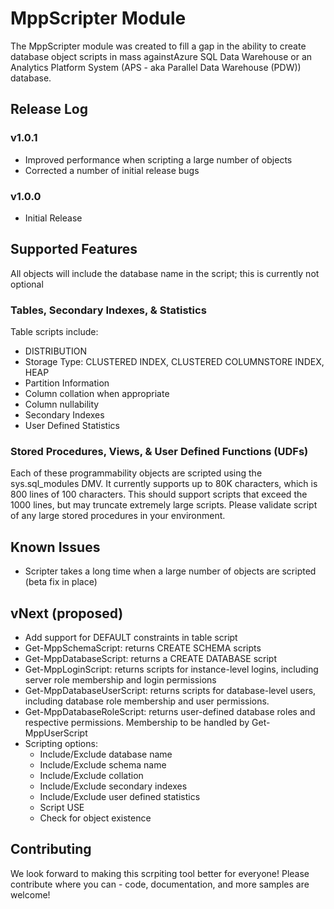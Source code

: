# MppScripter Module
The MppScripter module was created to fill a gap in the ability to create database object scripts in mass againstAzure SQL Data Warehouse or an Analytics Platform System (APS - aka Parallel Data Warehouse (PDW)) database.

## Release Log
### v1.0.1
* Improved performance when scripting a large number of objects
* Corrected a number of initial release bugs
### v1.0.0
* Initial Release
## Supported Features
All objects will include the database name in the script; this is currently not optional

### Tables, Secondary Indexes, & Statistics
Table scripts include:
* DISTRIBUTION
* Storage Type: CLUSTERED INDEX, CLUSTERED COLUMNSTORE INDEX, HEAP
* Partition Information
* Column collation when appropriate
* Column nullability
* Secondary Indexes
* User Defined Statistics

### Stored Procedures, Views, & User Defined Functions (UDFs)
Each of these programmability objects are scripted using the sys.sql_modules DMV.  It currently supports up to 80K
characters, which is 800 lines of 100 characters.  This should support scripts that exceed the 1000 lines, but may truncate extremely large scripts.  Please validate script of any large stored procedures in your environment.

## Known Issues
* Scripter takes a long time when a large number of objects are scripted (beta fix in place)

## vNext (proposed)
* Add support for DEFAULT constraints in table script
* Get-MppSchemaScript: returns CREATE SCHEMA scripts
* Get-MppDatabaseScript: returns a CREATE DATABASE script
* Get-MppLoginScript: returns scripts for instance-level logins, including server role membership and login permissions
* Get-MppDatabaseUserScript: returns scripts for database-level users, including database role membership and user permissions.
* Get-MppDatabaseRoleScript: returns user-defined database roles and respective permissions.  Membership to be handled by Get-MppUserScript
* Scripting options:
    * Include/Exclude database name
    * Include/Exclude schema name
    * Include/Exclude collation
    * Include/Exclude secondary indexes
    * Include/Exclude user defined statistics
    * Script USE <database>
    * Check for object existence


## Contributing
We look forward to making this scrpiting tool better for everyone!  Please contribute where you can - code, documentation, and more samples are welcome!